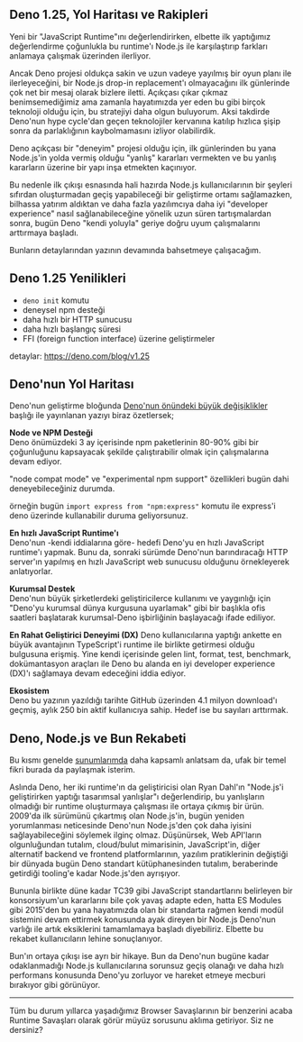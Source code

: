 ## Deno 1.25, Yol Haritası ve Rakipleri

Yeni bir "JavaScript Runtime"ını değerlendirirken, elbette ilk yaptığımız değerlendirme çoğunlukla bu runtime'ı Node.js ile karşılaştırıp farkları anlamaya çalışmak üzerinden ilerliyor. 

Ancak Deno projesi oldukça sakin ve uzun vadeye yayılmış bir oyun planı ile ilerleyeceğini, bir Node.js drop-in replacement'ı olmayacağını ilk günlerinde çok net bir mesaj olarak bizlere iletti. Açıkçası çıkar çıkmaz benimsemediğimiz ama zamanla hayatımızda yer eden bu gibi birçok teknoloji olduğu için, bu stratejiyi daha olgun buluyorum. Aksi takdirde Deno'nun hype cycle'dan geçen teknolojiler kervanına katılıp hızlıca şişip sonra da parlaklığının kaybolmamasını izliyor olabilirdik.

Deno açıkçası bir "deneyim" projesi olduğu için, ilk günlerinden bu yana Node.js'in yolda vermiş olduğu "yanlış" kararları vermekten ve bu yanlış kararların üzerine bir yapı inşa etmekten kaçınıyor.

Bu nedenle ilk çıkışı esnasında hali hazırda Node.js kullanıcılarının bir şeyleri sıfırdan oluşturmadan geçiş yapabileceği bir geliştirme ortamı sağlamazken, bilhassa yatırım aldıktan ve daha fazla yazılımcıya daha iyi "developer experience" nasıl sağlanabileceğine yönelik uzun süren tartışmalardan sonra, bugün Deno "kendi yoluyla" geriye doğru uyum çalışmalarını arttırmaya başladı.

Bunların detaylarından yazının devamında bahsetmeye çalışacağım.

## Deno 1.25 Yenilikleri

- `deno init` komutu
- deneysel npm desteği
- daha hızlı bir HTTP sunucusu
- daha hızlı başlangıç süresi
- FFI (foreign function interface) üzerine geliştirmeler

detaylar: https://deno.com/blog/v1.25


## Deno'nun Yol Haritası

Deno'nun geliştirme bloğunda [Deno'nun önündeki büyük değişiklikler](https://deno.com/blog/changes) başlığı ile yayınlanan yazıyı biraz özetlersek;

**Node ve NPM Desteği**  
Deno önümüzdeki 3 ay içerisinde npm paketlerinin 80-90% gibi bir çoğunluğunu kapsayacak şekilde çalıştırabilir olmak için çalışmalarına devam ediyor.

"node compat mode" ve "experimental npm support" özellikleri bugün dahi deneyebileceğiniz durumda.

örneğin bugün `import express from "npm:express"` komutu ile express'i deno üzerinde kullanabilir duruma geliyorsunuz.

**En hızlı JavaScript Runtime'ı**  
Deno'nun -kendi iddialarına göre- hedefi Deno'yu en hızlı JavaScript runtime'ı yapmak. Bunu da, sonraki sürümde Deno'nun barındıracağı HTTP server'ın yapılmış en hızlı JavaScript web sunucusu olduğunu örnekleyerek anlatıyorlar.

**Kurumsal Destek**  
Deno'nun büyük şirketlerdeki geliştiricilerce kullanımı ve yaygınlığı için "Deno'yu kurumsal dünya kurgusuna uyarlamak" gibi bir başlıkla ofis saatleri başlatarak kurumsal-Deno işbirliğinin başlayacağı ifade ediliyor.

**En Rahat Geliştirici Deneyimi (DX)**
Deno kullanıcılarına yaptığı ankette en büyük avantajının TypeScript'i runtime ile birlikte getirmesi olduğu bulgusuna erişmiş. Yine kendi içerisinde gelen lint, format, test, benchmark, dokümantasyon araçları ile Deno bu alanda en iyi developer experience (DX)'ı sağlamaya devam edeceğini iddia ediyor.

**Ekosistem**   
Deno bu yazının yazıldığı tarihte GitHub üzerinden 4.1 milyon download'ı geçmiş, aylık 250 bin aktif kullanıcıya sahip. Hedef ise bu sayıları arttırmak.


## Deno, Node.js ve Bun Rekabeti

Bu kısmı genelde [sunumlarımda](https://speakerdeck.com/eser) daha kapsamlı anlatsam da, ufak bir temel fikri burada da paylaşmak isterim.

Aslında Deno, her iki runtime'ın da geliştiricisi olan Ryan Dahl'ın "Node.js'i geliştirirken yaptığı tasarımsal yanlışlar"ı değerlendirip, bu yanlışların olmadığı bir runtime oluşturmaya çalışması ile ortaya çıkmış bir ürün. 2009'da ilk sürümünü çıkartmış olan Node.js'in, bugün yeniden yorumlanması neticesinde Deno'nun Node.js'den çok daha iyisini sağlayabileceğini söylemek ilginç olmaz. Düşünürsek, Web API'ların olgunluğundan tutalım, cloud/bulut mimarisinin, JavaScript'in, diğer alternatif backend ve frontend platformlarının, yazılım pratiklerinin değiştiği bir dünyada bugün Deno standart kütüphanesinden tutalım, beraberinde getirdiği tooling'e kadar Node.js'den ayrışıyor.

Bununla birlikte düne kadar TC39 gibi JavaScript standartlarını belirleyen bir konsorsiyum'un kararlarını bile çok yavaş adapte eden, hatta ES Modules gibi 2015'den bu yana hayatımızda olan bir standarta rağmen kendi modül sistemini devam ettirmek konusunda ayak direyen bir Node.js Deno'nun varlığı ile artık eksiklerini tamamlamaya başladı diyebiliriz. Elbette bu rekabet kullanıcıların lehine sonuçlanıyor.

Bun'ın ortaya çıkışı ise ayrı bir hikaye. Bun da Deno'nun bugüne kadar odaklanmadığı Node.js kullanıcılarına sorunsuz geçiş olanağı ve daha hızlı performans konusunda Deno'yu zorluyor ve hareket etmeye mecburi bırakıyor gibi görünüyor.

---

Tüm bu durum yıllarca yaşadığımız Browser Savaşlarının bir benzerini acaba Runtime Savaşları olarak görür müyüz sorusunu aklıma getiriyor. Siz ne dersiniz?